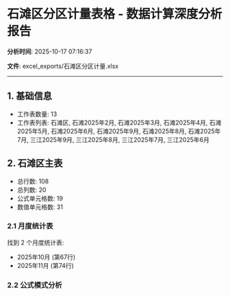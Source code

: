 # 石滩区分区计量表格 - 数据计算深度分析报告

**分析时间**: 2025-10-17 07:16:37

**文件**: excel_exports/石滩区分区计量.xlsx

---

## 1. 基础信息

- 工作表数量: 13
- 工作表列表: 石滩区, 石滩2025年2月, 石滩2025年3月, 石滩2025年4月, 石滩2025年5月, 石滩2025年6月, 石滩2025年9月, 石滩2025年8月, 石滩2025年7月, 三江2025年9月, 三江2025年8月, 三江2025年7月, 三江2025年6月

## 2. 石滩区主表

- 总行数: 108
- 总列数: 20
- 公式单元格数: 19
- 数值单元格数: 31

### 2.1 月度统计表

找到 2 个月度统计表:

- 2025年10月 (第67行)
- 2025年11月 (第74行)

### 2.2 公式模式分析

